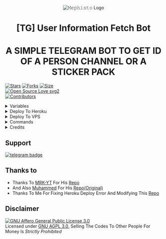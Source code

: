 <p align="center">
  <img src="https://i.ibb.co/p3Ycvh5/photo-2021-04-23-17-46-14-removebg-preview.png" alt="𝙼𝚎𝚙𝚑𝚒𝚜𝚝𝚘 Logo">
</p>
<h1 align="center">
  <b>[TG] User Information Fetch Bot</b>
</h1>

<h1 align="center">
  <b>A SIMPLE TELEGRAM BOT TO GET ID OF A PERSON CHANNEL OR A STICKER PACK
</b>
</h1>

[![Stars](https://img.shields.io/github/stars/Judson-web/ID-Bot?style=flat-square&color=yellow)](https://github.com/Judson-web/ID-Bot/stargazers)
[![Forks](https://img.shields.io/github/forks/Judson-web/ID-Bot?style=flat-square&color=orange)](https://github.com/Judson-web/ID-Bot/fork)
[![Size](https://img.shields.io/github/repo-size/Judson-web/ID-Bot?style=flat-square&color=green)](https://github.com/Judson-web/ID-Bot/)   
[![Open Source Love svg2](https://badges.frapsoft.com/os/v2/open-source.svg?v=103)](https://github.com/Judson-web/ID-Bot)   
[![Contributors](https://img.shields.io/github/contributors/Judson-web/ID-Bot?style=flat-square&color=green)](https://github.com/Judson-web/ID-Bot/graphs/contributors)

<details><summary>Variables</summary>
<p>
<pre>
                                                                                                            
### Required Variables
* `API_HASH`: Get this value from [telegram.org](https://my.telegram.org/apps)
* `API_ID`: Get this value from [telegram.org](https://my.telegram.org/apps)
* `BOT_TOKEN`: Create a bot using [@BotFather](https://telegram.dog/BotFather), and get the Telegram API token.
* `BOT_USERNAME`: Your Bot UserName Without @ (EX: TGIdsSTMBot)
* `UPDATE_CHANNEL`: Channel User Name Without @ (EX: storytimeoGG)

</pre>
</p>
</details>

<details><summary>Deploy To Heroku</summary>
<p>
<br>
<a href="https://heroku.com/deploy?template=https://github.com/Judson-web/ID-Bot/tree/main">
  <img src="https://www.herokucdn.com/deploy/button.svg" alt="Deploy">
</a>
</p>
</details>

<details><summary>Deploy To VPS</summary>
<p>
<pre>
Running https://github.com/Judson-web/ID-Bot/tree/blob/main
cd Judson-web/ID-Bot-ReMaster
pip3 install -r requirements.txt
# Change The Vars Of bot/__init__.py File Accordingly
python3 -m motech.py
</pre>
</p>
</details>

<details><summary>Commands</summary>
<p>
<pre>
                                                                                                            
* /start -  To Check Bot Alive Or Not 💝                                                                                                                           
* /help - Get More Information 🙂
* /about - Bio Data Of Bot 🤣
* /id - To Get TG ID
* /info - To Get TG Info
* /Json - To  get json file of replied Message or Media
* /stickerid - Reply This Command To Any Sticker To Get ID

</pre>
</p>
</details>

<details><summary>Credits</summary>
<p>
<pre>
                                                                                                            

Join Our [Telegram Group](https://www.telegram.dog/Mo_Tech_Group) For Support/Assistance And Our [Channel](https://www.telegram.dog/Mo_Tech_YT) For Updates.   
   
**Report Bugs**, Give Feature Requests There..
   
Do **Fork** And **Star** The Repository If You Liked It.

Deploy Eror Fixed By [Me](https://github.com/Judson-web)

</pre>
</p>
</details>

## Support
[![telegram badge](https://img.shields.io/badge/Telegram-Group-30302f?style=flat&logo=telegram)](https://t.me/STMbOTsUPPORTgROUP)

## Thanks to 

 - Thanks To [MRK-YT](https://github.com/MRK-YT) For His [Repo](https://github.com/MRK-YT/ID-Bot)
 - And Also [Muhammed](https://github.com/PR0FESS0R-99) For His [Repo(Original)](https://github.com/PR0FESS0R-99/ID-Bot-V1)
 - Thanks To Me For Fixing Heroku Deploy Error And Modifying This [Repo](https://github.com/Judson-web/ID-Bot)

## Disclaimer
[![GNU Affero General Public License 3.0](https://www.gnu.org/graphics/agplv3-155x51.png)](https://www.gnu.org/licenses/agpl-3.0.en.html#header)    
Licensed under [GNU AGPL 3.0.](https://github.com/Judson-web/ID-Bot/blob/master/LICENSE)
Selling The Codes To Other People For Money Is *Strictly Prohibited*
